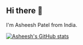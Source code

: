 ## Hi there 👋

I'm Asheesh Patel from India.

[![Asheesh's GitHub stats](https://github-readme-stats.vercel.app/api?username=asheeshpatel1996)](https://github.com/asheeshpatel1996/github-readme-stats)
